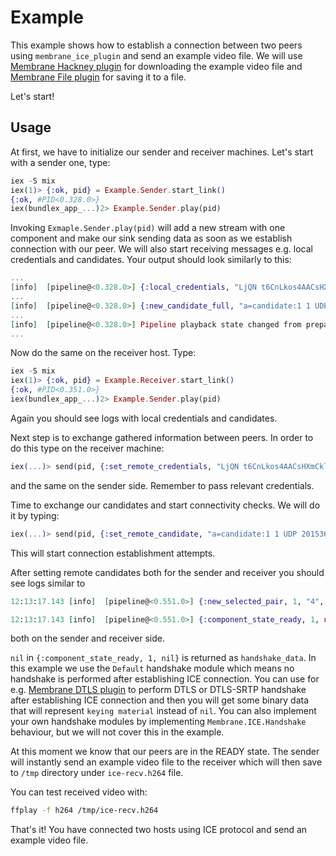 # Example

This example shows how to establish a connection between two peers using `membrane_ice_plugin` and
send an example video file.
We will use [Membrane Hackney plugin](https://github.com/membraneframework/membrane_hackney_plugin)
for downloading the example video file and [Membrane File plugin](https://github.com/membraneframework/membrane_file_plugin)
for saving it to a file.

Let's start!

## Usage

At first, we have to initialize our sender and receiver machines.
Let's start with a sender one, type:
```elixir
iex -S mix
iex(1)> {:ok, pid} = Example.Sender.start_link()
{:ok, #PID<0.328.0>}
iex(bundlex_app_...)2> Example.Sender.play(pid)
```

Invoking `Exmaple.Sender.play(pid)` will add a new stream with one component and
make our sink sending data as soon as we establish connection with our peer. We will also
start receiving messages e.g. local credentials and candidates.
Your output should look similarly to this:
```elixir
...
[info]  [pipeline@<0.328.0>] {:local_credentials, "LjQN t6CnLkos4AACsHXmCklKD3"}
...
[info]  [pipeline@<0.328.0>] {:new_candidate_full, "a=candidate:1 1 UDP 2015363327 192.168.83.205 38292 typ host"}
...
[info]  [pipeline@<0.328.0>] Pipeline playback state changed from prepared to playing
...
```

Now do the same on the receiver host. Type:
```elixir
iex -S mix
iex(1)> {:ok, pid} = Example.Receiver.start_link()
{:ok, #PID<0.351.0>}
iex(bundlex_app_...)2> Example.Sender.play(pid)
```
Again you should see logs with local credentials and candidates.

Next step is to exchange gathered information between peers.
In order to do this type on the receiver machine:

```elixir
iex(...)> send(pid, {:set_remote_credentials, "LjQN t6CnLkos4AACsHXmCklKD3"})
```

and the same on the sender side.
Remember to pass relevant credentials.


Time to exchange our candidates and start connectivity checks.
We will do it by typing:

```elixir
iex(...)> send(pid, {:set_remote_candidate, "a=candidate:1 1 UDP 2015363327 <some_ip> <some_port> typ host"})
```
This will start connection establishment attempts.

After setting remote candidates both for the sender and receiver you should see logs similar to

```elixir
12:13:17.143 [info]  [pipeline@<0.551.0>] {:new_selected_pair, 1, "4", "7"}

12:13:17.143 [info]  [pipeline@<0.551.0>] {:component_state_ready, 1, nil}
```

both on the sender and receiver side.

`nil` in `{:component_state_ready, 1, nil}` is returned as `handshake_data`. In this example we use
the `Default` handshake module which means no handshake is performed after establishing ICE
connection. You can use for e.g. [Membrane DTLS plugin](https://github.com/membraneframework/membrane_dtls_plugin.git)
to perform DTLS or DTLS-SRTP handshake after establishing ICE connection and then you will get some
binary data that will represent `keying material` instead of `nil`. You can also implement your own
handshake modules by implementing `Membrane.ICE.Handshake` behaviour, but we will not cover this
in the example.

At this moment we know that our peers are in the READY state. The sender will instantly send an
example video file to the receiver which will then save to `/tmp` directory under `ice-recv.h264`
file.

You can test received video with:
```bash
ffplay -f h264 /tmp/ice-recv.h264
```

That's it!
You have connected two hosts using ICE protocol and send an example video file.
